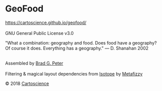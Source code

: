 # GeoFood

https://cartoscience.github.io/geofood/
<br><br>
GNU General Public License v3.0
<br>

"What a combination: geography and food. Does food have a geography? 
<br>
Of course it does. Everything has a geography." — D. Shanahan 2002

<br>
Assembled by <a target="_blank" rel="noopener noreferrer" href="http://bradpeter.com/">Brad G. Peter</a>
<br><br>
Filtering & magical layout dependencies from <a target="_blank" rel="noopener noreferrer" href="https://isotope.metafizzy.co/">Isotope</a> by <a target="_blank" rel="noopener noreferrer" href="https://metafizzy.co/">Metafizzy</a>

&copy; 2018 <a target="_blank" rel="noopener noreferrer" href="https://cartoscience.com">Cartoscience</a>
